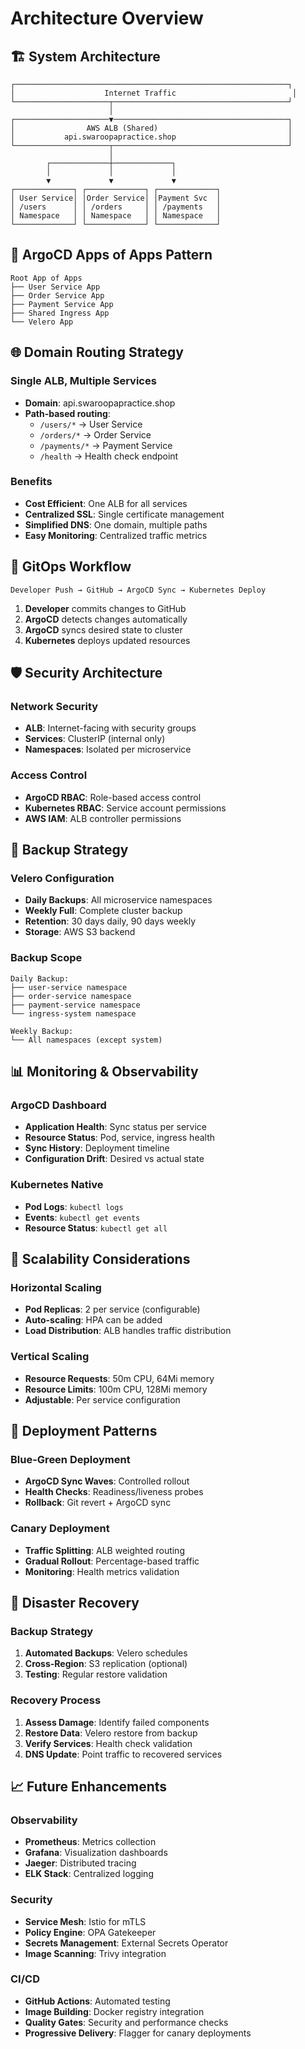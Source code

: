 # Architecture Overview

## 🏗️ System Architecture

```
┌─────────────────────────────────────────────────────────────┐
│                    Internet Traffic                          │
└─────────────────────┬───────────────────────────────────────┘
                      │
┌─────────────────────▼───────────────────────────────────────┐
│                AWS ALB (Shared)                             │
│           api.swaroopapractice.shop                         │
└─────────────────────┬───────────────────────────────────────┘
                      │
        ┌─────────────┼─────────────┐
        │             │             │
        ▼             ▼             ▼
┌─────────────┐ ┌─────────────┐ ┌─────────────┐
│ User Service│ │Order Service│ │Payment Svc  │
│ /users      │ │ /orders     │ │ /payments   │
│ Namespace   │ │ Namespace   │ │ Namespace   │
└─────────────┘ └─────────────┘ └─────────────┘
```

## 🎯 ArgoCD Apps of Apps Pattern

```
Root App of Apps
├── User Service App
├── Order Service App  
├── Payment Service App
├── Shared Ingress App
└── Velero App
```

## 🌐 Domain Routing Strategy

### Single ALB, Multiple Services
- **Domain**: api.swaroopapractice.shop
- **Path-based routing**:
  - `/users/*` → User Service
  - `/orders/*` → Order Service  
  - `/payments/*` → Payment Service
  - `/health` → Health check endpoint

### Benefits
- **Cost Efficient**: One ALB for all services
- **Centralized SSL**: Single certificate management
- **Simplified DNS**: One domain, multiple paths
- **Easy Monitoring**: Centralized traffic metrics

## 🔄 GitOps Workflow

```
Developer Push → GitHub → ArgoCD Sync → Kubernetes Deploy
```

1. **Developer** commits changes to GitHub
2. **ArgoCD** detects changes automatically
3. **ArgoCD** syncs desired state to cluster
4. **Kubernetes** deploys updated resources

## 🛡️ Security Architecture

### Network Security
- **ALB**: Internet-facing with security groups
- **Services**: ClusterIP (internal only)
- **Namespaces**: Isolated per microservice

### Access Control
- **ArgoCD RBAC**: Role-based access control
- **Kubernetes RBAC**: Service account permissions
- **AWS IAM**: ALB controller permissions

## 💾 Backup Strategy

### Velero Configuration
- **Daily Backups**: All microservice namespaces
- **Weekly Full**: Complete cluster backup
- **Retention**: 30 days daily, 90 days weekly
- **Storage**: AWS S3 backend

### Backup Scope
```
Daily Backup:
├── user-service namespace
├── order-service namespace
├── payment-service namespace
└── ingress-system namespace

Weekly Backup:
└── All namespaces (except system)
```

## 📊 Monitoring & Observability

### ArgoCD Dashboard
- **Application Health**: Sync status per service
- **Resource Status**: Pod, service, ingress health
- **Sync History**: Deployment timeline
- **Configuration Drift**: Desired vs actual state

### Kubernetes Native
- **Pod Logs**: `kubectl logs`
- **Events**: `kubectl get events`
- **Resource Status**: `kubectl get all`

## 🔧 Scalability Considerations

### Horizontal Scaling
- **Pod Replicas**: 2 per service (configurable)
- **Auto-scaling**: HPA can be added
- **Load Distribution**: ALB handles traffic distribution

### Vertical Scaling
- **Resource Requests**: 50m CPU, 64Mi memory
- **Resource Limits**: 100m CPU, 128Mi memory
- **Adjustable**: Per service configuration

## 🚀 Deployment Patterns

### Blue-Green Deployment
- **ArgoCD Sync Waves**: Controlled rollout
- **Health Checks**: Readiness/liveness probes
- **Rollback**: Git revert + ArgoCD sync

### Canary Deployment
- **Traffic Splitting**: ALB weighted routing
- **Gradual Rollout**: Percentage-based traffic
- **Monitoring**: Health metrics validation

## 🔄 Disaster Recovery

### Backup Strategy
1. **Automated Backups**: Velero schedules
2. **Cross-Region**: S3 replication (optional)
3. **Testing**: Regular restore validation

### Recovery Process
1. **Assess Damage**: Identify failed components
2. **Restore Data**: Velero restore from backup
3. **Verify Services**: Health check validation
4. **DNS Update**: Point traffic to recovered services

## 📈 Future Enhancements

### Observability
- **Prometheus**: Metrics collection
- **Grafana**: Visualization dashboards
- **Jaeger**: Distributed tracing
- **ELK Stack**: Centralized logging

### Security
- **Service Mesh**: Istio for mTLS
- **Policy Engine**: OPA Gatekeeper
- **Secrets Management**: External Secrets Operator
- **Image Scanning**: Trivy integration

### CI/CD
- **GitHub Actions**: Automated testing
- **Image Building**: Docker registry integration
- **Quality Gates**: Security and performance checks
- **Progressive Delivery**: Flagger for canary deployments